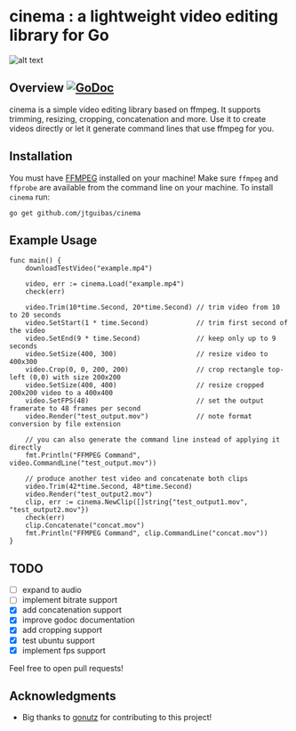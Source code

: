# cinema : a lightweight video editing library for Go


![alt text](https://i.imgur.com/uYRpL29.jpg "github.com/jtguibas/cinema")

## Overview [![GoDoc](https://godoc.org/github.com/jtguibas/cinema?status.svg)](https://godoc.org/github.com/jtguibas/cinema)

cinema is a simple video editing library based on ffmpeg. It supports trimming, resizing, cropping, concatenation and more. Use it to create videos directly or let it generate command lines that use ffmpeg for you.

## Installation
You must have [FFMPEG](https://ffmpeg.org/download.html) installed on your machine! Make sure `ffmpeg` and `ffprobe` are available from the command line on your machine.
To install `cinema` run:
```
go get github.com/jtguibas/cinema
```

## Example Usage

```golang
func main() {
	downloadTestVideo("example.mp4")

	video, err := cinema.Load("example.mp4")
	check(err)

	video.Trim(10*time.Second, 20*time.Second) // trim video from 10 to 20 seconds
	video.SetStart(1 * time.Second)            // trim first second of the video
	video.SetEnd(9 * time.Second)              // keep only up to 9 seconds
	video.SetSize(400, 300)                    // resize video to 400x300
	video.Crop(0, 0, 200, 200)                 // crop rectangle top-left (0,0) with size 200x200
	video.SetSize(400, 400)                    // resize cropped 200x200 video to a 400x400
	video.SetFPS(48)                           // set the output framerate to 48 frames per second
	video.Render("test_output.mov")            // note format conversion by file extension

	// you can also generate the command line instead of applying it directly
	fmt.Println("FFMPEG Command", video.CommandLine("test_output.mov"))

	// produce another test video and concatenate both clips
	video.Trim(42*time.Second, 48*time.Second)
	video.Render("test_output2.mov")
	clip, err := cinema.NewClip([]string{"test_output1.mov", "test_output2.mov"})
	check(err)
	clip.Concatenate("concat.mov")
	fmt.Println("FFMPEG Command", clip.CommandLine("concat.mov"))
}
```

## TODO

- [ ] expand to audio
- [ ] implement bitrate support
- [x] add concatenation support
- [x] improve godoc documentation
- [x] add cropping support
- [x] test ubuntu support 
- [x] implement fps support

Feel free to open pull requests!

## Acknowledgments
- Big thanks to [gonutz](https://github.com/gonutz) for contributing to this project!

